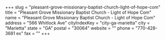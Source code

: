 +++
slug = "pleasant-grove-missionary-baptist-church-light-of-hope-com"
title = "Pleasant Grove Missionary Baptist Church - Light of Hope Com"
name = "Pleasant Grove Missionary Baptist Church - Light of Hope Com"
address = "566 Whitlock Ave"
cityIndexKey = "city-ga-marietta"
city = "Marietta"
state = "GA"
postal = "30064"
website = ""
phone = "770-428-3681 ex"
fax = ""
+++
